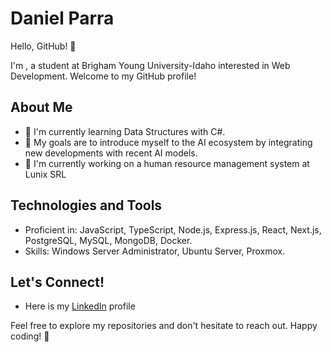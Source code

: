 # Daniel Parra

Hello, GitHub! 👋

I'm <Your Daniel Parra>, a student at Brigham Young University-Idaho interested in Web Development. Welcome to my GitHub profile!

## About Me

- 🌱 I'm currently learning Data Structures with C#.
- 🏁 My goals are to introduce myself to the AI ecosystem by integrating new developments with recent AI models.
- 🔭 I'm currently working on a human resource management system at Lunix SRL

## Technologies and Tools

- Proficient in: JavaScript, TypeScript, Node.js, Express.js, React, Next.js, PostgreSQL, MySQL, MongoDB, Docker.
- Skills: Windows Server Administrator, Ubuntu Server, Proxmox.

## Let's Connect!

- Here is my [LinkedIn](https://www.linkedin.com/in/ldparra/) profile

Feel free to explore my repositories and don't hesitate to reach out. Happy coding! 🚀
